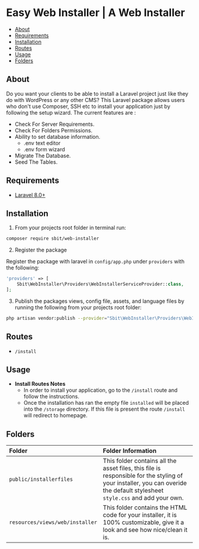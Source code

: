 # Easy Web Installer | A Web Installer

- [About](#about)
- [Requirements](#requirements)
- [Installation](#installation)
- [Routes](#routes)
- [Usage](#usage)
- [Folders](#folders)

## About

Do you want your clients to be able to install a Laravel project just like they do with WordPress or any other CMS?
This Laravel package allows users who don't use Composer, SSH etc to install your application just by following the setup wizard.
The current features are :

- Check For Server Requirements.
- Check For Folders Permissions.
- Ability to set database information.
	- .env text editor
	- .env form wizard
- Migrate The Database.
- Seed The Tables.

## Requirements

* [Laravel 8.0+](https://laravel.com/docs/installation)

## Installation

1. From your projects root folder in terminal run:

```bash
composer require sbit/web-installer
```

2. Register the package

Register the package with laravel in `config/app.php` under `providers` with the following:

```php
'providers' => [
	Sbit\WebInstaller\Providers\WebInstallerServiceProvider::class,
];
```

3. Publish the packages views, config file, assets, and language files by running the following from your projects root folder:

```bash
php artisan vendor:publish --provider="Sbit\WebInstaller\Providers\WebInstallerServiceProvider"
```

## Routes

* `/install`

## Usage

* **Install Routes Notes**
	* In order to install your application, go to the `/install` route and follow the instructions.
	* Once the installation has ran the empty file `installed` will be placed into the `/storage` directory. If this file is present the route `/install` will redirect to homepage.

## Folders

| Folder                               |Folder Information|
|:-------------------------------------|:------------|
| `public/installerfiles`                   |This folder contains all the asset files, this file is responsible for the styling of your installer, you can overide the default stylesheet `style.css` and add your own.|
| `resources/views/web/installer` |This folder contains the HTML code for your installer, it is 100% customizable, give it a look and see how nice/clean it is.|


